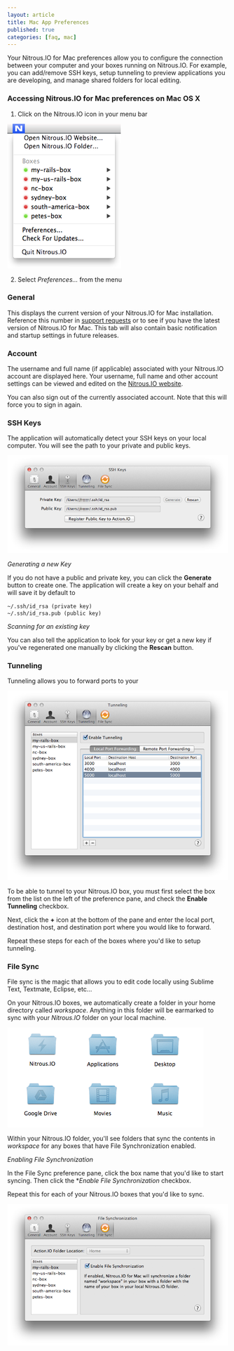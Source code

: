 ```yaml
---
layout: article
title: Mac App Preferences
published: true
categories: [faq, mac]
---
```


Your Nitrous.IO for Mac preferences allow you to configure the connection between your computer and your boxes running on Nitrous.IO. For example, you can add/remove SSH keys, setup tunneling to preview applications you are developing, and manage shared folders for local editing.

### Accessing Nitrous.IO for Mac preferences on Mac OS X

1. Click on the Nitrous.IO icon in your menu bar

![Mac Menu](/images/articles/mac-menu.png)

2. Select *Preferences…* from the menu

### General

This displays the current version of your Nitrous.IO for Mac installation. Reference this number in [support requests](mailto:support@nitrous.io?subject=Mac%20Application) or to see if you have the latest version of Nitrous.IO for Mac. This tab will also contain basic notification and startup settings in future releases.

### Account

The username and full name (if applicable) associated with your Nitrous.IO account are displayed here. Your username, full name and other account settings can be viewed and edited on the [Nitrous.IO website](https://www.nitrous.io).

You can also sign out of the currently associated account. Note that this will force you to sign in again.

### SSH Keys

The application will automatically detect your SSH keys on your local computer. You will see the path to your private and public keys.

![Mac SSH Keys](/images/articles/mac-sshkeys.png)

*Generating a new Key*

If you do not have a public and private key, you can click the **Generate** button to create one. The application will create a key on your behalf and will save it by default to

    ~/.ssh/id_rsa (private key)
    ~/.ssh/id_rsa.pub (public key)

*Scanning for an existing key*

You can also tell the application to look for your key or get a new key if you've regenerated one manually by clicking the **Rescan** button.

### Tunneling

Tunneling allows you to forward ports to your

![Mac Tunneling](/images/articles/mac-tunneling.png)

To be able to tunnel to your Nitrous.IO box, you must first select the box from the list on the left of the preference pane, and check the **Enable Tunneling** checkbox.

Next, click the **+** icon at the bottom of the pane and enter the local port, destination host, and destination port where you would like to forward.

Repeat these steps for each of the boxes where you'd like to setup tunneling.

### File Sync

File sync is the magic that allows you to edit code locally using Sublime Text, Textmate, Eclipse, etc…

On your Nitrous.IO boxes, we automatically create a folder in your home directory called *workspace*. Anything in this folder will be earmarked to sync with your *Nitrous.IO* folder on your local machine.

![Mac Menu](/images/articles/mac-nitrous-folder.png)

Within your Nitrous.IO folder, you'll see folders that sync the contents in *workspace* for any boxes that have File Synchronization enabled.

*Enabling File Synchronization*

In the File Sync preference pane, click the box name that you'd like to start syncing. Then click the **Enable File Synchronization* checkbox.

Repeat this for each of your Nitrous.IO boxes that you'd like to sync.

![Mac Menu](/images/articles/mac-file-sync.png)
